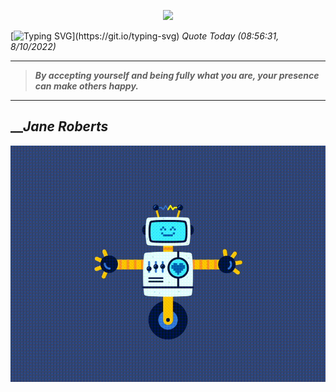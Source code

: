 <p align='center'><img src='https://komarev.com/ghpvc/?username=hungpurdie&label=Total+Vistors&color=brightgreen&style=plastic'></p> 

[![Typing SVG](https://readme-typing-svg.herokuapp.com?font=Press+Start+2P&color=C2F784&size=35&width=900&height=100&lines=Hello+World%2C+I'm+Hung+!)](https://git.io/typing-svg) 
 _Quote Today (08:56:31, 8/10/2022)_
___
>**_By accepting yourself and being fully what you are, your presence can make others happy._**
___

## __**_Jane Roberts_**

![RobotDance](src/assets/images/robot-dancing-dribble.gif?style=center)
